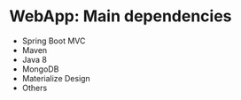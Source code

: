 # WebApp: Main dependencies

* Spring Boot MVC
* Maven
* Java 8
* MongoDB
* Materialize Design
* Others
